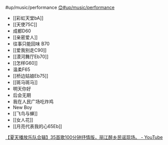 #up/music/performance
[😊#up/music/performance](http://47.111.95.20:6001/user/1/start/%23up%2Fmusic%2Fperformance)

- [[彩虹天堂bA]]
- [[天使75C]]
- 成都D60
- [[亲密爱人]]
- 往事只能回味 B70
- [[爱我别走C90]]
- [[漠河舞厅Eb70]]
- [[怎样G60]]
- 温柔F65
- [[桥边姑娘Eb75]]
- [[斑马斑马]]
- 明天你好
- 后会无期
- 我在人民广场吃炸鸡
- New Boy
- [[飞鸟与蝉]]
- [[女人花]]
- [[月亮代表我的心65Eb]]

[【夏天播放乐队合辑】35首歌100分钟抒情版，丽江醉乡民谣现场。 - YouTube](https://www.youtube.com/watch?v=T4rFs0XKs1c)